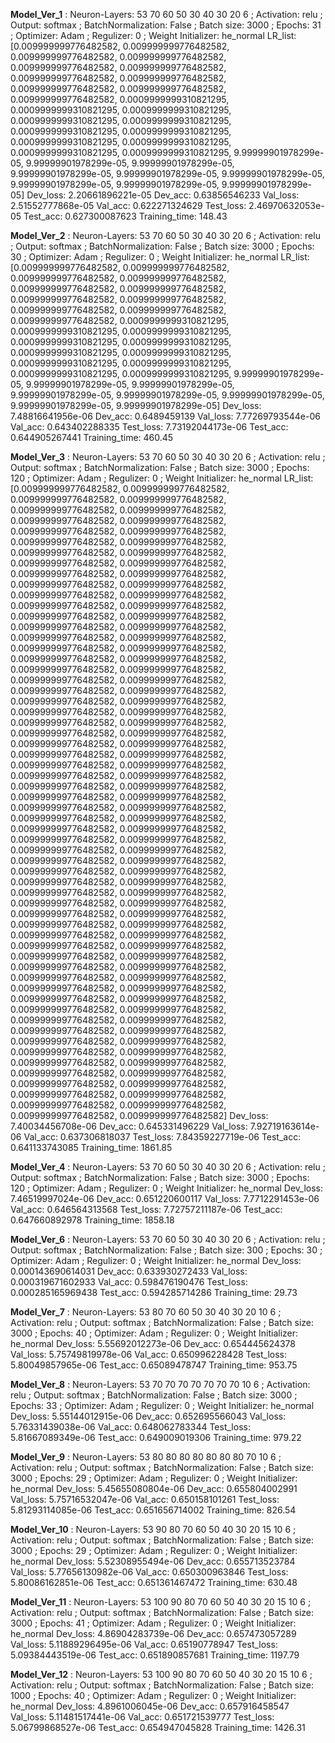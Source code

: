 
 
 **Model_Ver_1** : Neuron-Layers: 53 70 60 50 30 40 30 20 6 ; Activation: relu ; Output: softmax ; BatchNormalization: False ; Batch size: 3000 ; Epochs: 31 ; Optimizer: Adam ; Regulizer: 0 ; Weight Initializer: he_normal
LR_list: [0.009999999776482582, 0.009999999776482582, 0.009999999776482582, 0.009999999776482582, 0.009999999776482582, 0.009999999776482582, 0.009999999776482582, 0.009999999776482582, 0.009999999776482582, 0.009999999776482582, 0.009999999776482582, 0.0009999999310821295, 0.0009999999310821295, 0.0009999999310821295, 0.0009999999310821295, 0.0009999999310821295, 0.0009999999310821295, 0.0009999999310821295, 0.0009999999310821295, 0.0009999999310821295, 0.0009999999310821295, 0.0009999999310821295, 9.99999901978299e-05, 9.99999901978299e-05, 9.99999901978299e-05, 9.99999901978299e-05, 9.99999901978299e-05, 9.99999901978299e-05, 9.99999901978299e-05, 9.99999901978299e-05, 9.99999901978299e-05]
Dev_loss:  2.20661896221e-05   Dev_acc:  0.63856546233
Val_loss:  2.51552777868e-05   Val_acc:  0.622271324629
Test_loss: 2.46970632053e-05   Test_acc: 0.627300087623
Training_time: 148.43

 
 **Model_Ver_2** : Neuron-Layers: 53 70 60 50 30 40 30 20 6 ; Activation: relu ; Output: softmax ; BatchNormalization: False ; Batch size: 3000 ; Epochs: 30 ; Optimizer: Adam ; Regulizer: 0 ; Weight Initializer: he_normal
LR_list: [0.009999999776482582, 0.009999999776482582, 0.009999999776482582, 0.009999999776482582, 0.009999999776482582, 0.009999999776482582, 0.009999999776482582, 0.009999999776482582, 0.009999999776482582, 0.009999999776482582, 0.009999999776482582, 0.0009999999310821295, 0.0009999999310821295, 0.0009999999310821295, 0.0009999999310821295, 0.0009999999310821295, 0.0009999999310821295, 0.0009999999310821295, 0.0009999999310821295, 0.0009999999310821295, 0.0009999999310821295, 0.0009999999310821295, 9.99999901978299e-05, 9.99999901978299e-05, 9.99999901978299e-05, 9.99999901978299e-05, 9.99999901978299e-05, 9.99999901978299e-05, 9.99999901978299e-05, 9.99999901978299e-05]
Dev_loss:  7.48816641956e-06   Dev_acc:  0.6489459139
Val_loss:  7.77269793544e-06   Val_acc:  0.643402288335
Test_loss: 7.73192044173e-06   Test_acc: 0.644905267441
Training_time: 460.45

 
 **Model_Ver_3** : Neuron-Layers: 53 70 60 50 30 40 30 20 6 ; Activation: relu ; Output: softmax ; BatchNormalization: False ; Batch size: 3000 ; Epochs: 120 ; Optimizer: Adam ; Regulizer: 0 ; Weight Initializer: he_normal
LR_list: [0.009999999776482582, 0.009999999776482582, 0.009999999776482582, 0.009999999776482582, 0.009999999776482582, 0.009999999776482582, 0.009999999776482582, 0.009999999776482582, 0.009999999776482582, 0.009999999776482582, 0.009999999776482582, 0.009999999776482582, 0.009999999776482582, 0.009999999776482582, 0.009999999776482582, 0.009999999776482582, 0.009999999776482582, 0.009999999776482582, 0.009999999776482582, 0.009999999776482582, 0.009999999776482582, 0.009999999776482582, 0.009999999776482582, 0.009999999776482582, 0.009999999776482582, 0.009999999776482582, 0.009999999776482582, 0.009999999776482582, 0.009999999776482582, 0.009999999776482582, 0.009999999776482582, 0.009999999776482582, 0.009999999776482582, 0.009999999776482582, 0.009999999776482582, 0.009999999776482582, 0.009999999776482582, 0.009999999776482582, 0.009999999776482582, 0.009999999776482582, 0.009999999776482582, 0.009999999776482582, 0.009999999776482582, 0.009999999776482582, 0.009999999776482582, 0.009999999776482582, 0.009999999776482582, 0.009999999776482582, 0.009999999776482582, 0.009999999776482582, 0.009999999776482582, 0.009999999776482582, 0.009999999776482582, 0.009999999776482582, 0.009999999776482582, 0.009999999776482582, 0.009999999776482582, 0.009999999776482582, 0.009999999776482582, 0.009999999776482582, 0.009999999776482582, 0.009999999776482582, 0.009999999776482582, 0.009999999776482582, 0.009999999776482582, 0.009999999776482582, 0.009999999776482582, 0.009999999776482582, 0.009999999776482582, 0.009999999776482582, 0.009999999776482582, 0.009999999776482582, 0.009999999776482582, 0.009999999776482582, 0.009999999776482582, 0.009999999776482582, 0.009999999776482582, 0.009999999776482582, 0.009999999776482582, 0.009999999776482582, 0.009999999776482582, 0.009999999776482582, 0.009999999776482582, 0.009999999776482582, 0.009999999776482582, 0.009999999776482582, 0.009999999776482582, 0.009999999776482582, 0.009999999776482582, 0.009999999776482582, 0.009999999776482582, 0.009999999776482582, 0.009999999776482582, 0.009999999776482582, 0.009999999776482582, 0.009999999776482582, 0.009999999776482582, 0.009999999776482582, 0.009999999776482582, 0.009999999776482582, 0.009999999776482582, 0.009999999776482582, 0.009999999776482582, 0.009999999776482582, 0.009999999776482582, 0.009999999776482582, 0.009999999776482582, 0.009999999776482582, 0.009999999776482582, 0.009999999776482582, 0.009999999776482582, 0.009999999776482582, 0.009999999776482582, 0.009999999776482582, 0.009999999776482582, 0.009999999776482582, 0.009999999776482582, 0.009999999776482582, 0.009999999776482582, 0.009999999776482582]
Dev_loss:  7.40034456708e-06   Dev_acc:  0.645331496229
Val_loss:  7.92719163614e-06   Val_acc:  0.637306818037
Test_loss: 7.84359227719e-06   Test_acc: 0.641133743085
Training_time: 1861.85

 
 **Model_Ver_4** : Neuron-Layers: 53 70 60 50 30 40 30 20 6 ; Activation: relu ; Output: softmax ; BatchNormalization: False ; Batch size: 3000 ; Epochs: 120 ; Optimizer: Adam ; Regulizer: 0 ; Weight Initializer: he_normal
Dev_loss:  7.46519997024e-06   Dev_acc:  0.651220600117
Val_loss:  7.7712291453e-06   Val_acc:  0.646564313568
Test_loss: 7.72757211187e-06   Test_acc: 0.647660892978
Training_time: 1858.18

 
 **Model_Ver_6** : Neuron-Layers: 53 70 60 50 30 40 30 20 6 ; Activation: relu ; Output: softmax ; BatchNormalization: False ; Batch size: 300 ; Epochs: 30 ; Optimizer: Adam ; Regulizer: 0 ; Weight Initializer: he_normal
Dev_loss:  0.000143690614031   Dev_acc:  0.633930272433
Val_loss:  0.000319671602933   Val_acc:  0.598476190476
Test_loss: 0.000285165969438   Test_acc: 0.594285714286
Training_time: 29.73

 
 **Model_Ver_7** : Neuron-Layers: 53 80 70 60 50 30 40 30 20 10 6 ; Activation: relu ; Output: softmax ; BatchNormalization: False ; Batch size: 3000 ; Epochs: 40 ; Optimizer: Adam ; Regulizer: 0 ; Weight Initializer: he_normal
Dev_loss:  5.55692012273e-06   Dev_acc:  0.654445624378
Val_loss:  5.75749819978e-06   Val_acc:  0.650996228428
Test_loss: 5.80049857965e-06   Test_acc: 0.65089478747
Training_time: 953.75

 
 **Model_Ver_8** : Neuron-Layers: 53  70 70 70 70 70 70 70 10 6 ; Activation: relu ; Output: softmax ; BatchNormalization: False ; Batch size: 3000 ; Epochs: 33 ; Optimizer: Adam ; Regulizer: 0 ; Weight Initializer: he_normal
Dev_loss:  5.55144012915e-06   Dev_acc:  0.652695566043
Val_loss:  5.76331439038e-06   Val_acc:  0.648062783344
Test_loss: 5.81667089349e-06   Test_acc: 0.649009019306
Training_time: 979.22

 
 **Model_Ver_9** : Neuron-Layers: 53  80 80 80 80 80 80 80 70 10 6 ; Activation: relu ; Output: softmax ; BatchNormalization: False ; Batch size: 3000 ; Epochs: 29 ; Optimizer: Adam ; Regulizer: 0 ; Weight Initializer: he_normal
Dev_loss:  5.45655080804e-06   Dev_acc:  0.655804002991
Val_loss:  5.75716532047e-06   Val_acc:  0.650158101261
Test_loss: 5.81293114085e-06   Test_acc: 0.651656714002
Training_time: 826.54

 
 **Model_Ver_10** : Neuron-Layers: 53 90 80 70 60 50 40 30 20 15 10 6 ; Activation: relu ; Output: softmax ; BatchNormalization: False ; Batch size: 3000 ; Epochs: 29 ; Optimizer: Adam ; Regulizer: 0 ; Weight Initializer: he_normal
Dev_loss:  5.52308955494e-06   Dev_acc:  0.655713523784
Val_loss:  5.77656130982e-06   Val_acc:  0.650300963846
Test_loss: 5.80086162851e-06   Test_acc: 0.651361467472
Training_time: 630.48

 
 **Model_Ver_11** : Neuron-Layers: 53 100 90 80 70 60 50 40 30 20 15 10 6 ; Activation: relu ; Output: softmax ; BatchNormalization: False ; Batch size: 3000 ; Epochs: 41 ; Optimizer: Adam ; Regulizer: 0 ; Weight Initializer: he_normal
Dev_loss:  4.86904283739e-06   Dev_acc:  0.657473057289
Val_loss:  5.11889296495e-06   Val_acc:  0.65190778947
Test_loss: 5.09384443519e-06   Test_acc: 0.651890857681
Training_time: 1197.79

 
 **Model_Ver_12** : Neuron-Layers: 53 100 90 80 70 60 50 40 30 20 15 10 6 ; Activation: relu ; Output: softmax ; BatchNormalization: False ; Batch size: 1000 ; Epochs: 40 ; Optimizer: Adam ; Regulizer: 0 ; Weight Initializer: he_normal
Dev_loss:  4.8961006045e-06   Dev_acc:  0.657916458547
Val_loss:  5.11481517441e-06   Val_acc:  0.651721539777
Test_loss: 5.06799868527e-06   Test_acc: 0.654947045828
Training_time: 1426.31
